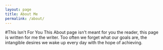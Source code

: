 ```yaml
---
layout: page
title: About Me
permalink: /about/
---
```


#This Isn't For You
This About page isn't meant for you the reader, this page is written for me the writer. Too often we forget what our goals are, the intangible desires we wake up every day with the hope of achieving. 
